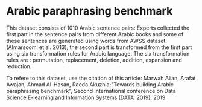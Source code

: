 # Arabic paraphrasing benchmark
This dataset consists of 1010 Arabic sentence pairs: 
Experts collected the first part in the sentence pairs from different Arabic books and some of these sentences are generated using words from AWSS dataset (Almarsoomi et al. 2013); the second part is transformed from the first part using six transformation rules for Arabic language. The six transformation rules are : permutation, replacement, deletion, addition, expansion and reduction. 

To refere to this dataset, use the citation of this article:
Marwah Alian, Arafat Awajan, Ahmad Al-Hasan, Raeda Akuzhia;"Towards building Arabic paraphrasing benchmark", Second International conference on Data Science E-learning and Information Systems (DATA' 2019), 2019.
